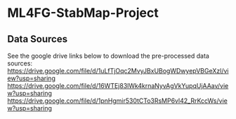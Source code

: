 # ML4FG-StabMap-Project

## Data Sources
See the google drive links below to download the pre-processed data sources:
https://drive.google.com/file/d/1uLfTjOqc2MvyJBxUBogWDwyepVBGeXzl/view?usp=sharing
https://drive.google.com/file/d/16WTEj83lWk4krnaNyvAgVkYupqUjAAav/view?usp=sharing
https://drive.google.com/file/d/1pnHgmir530tCTo3RsMP6vl42_RrKccWs/view?usp=sharing
